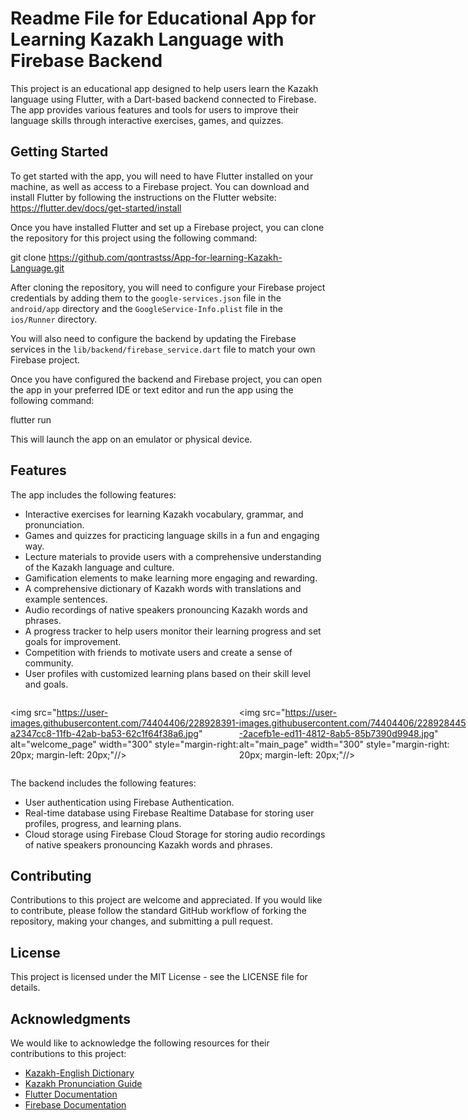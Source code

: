 # Readme File for Educational App for Learning Kazakh Language with Firebase Backend

This project is an educational app designed to help users learn the Kazakh language using Flutter, with a Dart-based backend connected to Firebase. The app provides various features and tools for users to improve their language skills through interactive exercises, games, and quizzes.

## Getting Started

To get started with the app, you will need to have Flutter installed on your machine, as well as access to a Firebase project. You can download and install Flutter by following the instructions on the Flutter website: https://flutter.dev/docs/get-started/install

Once you have installed Flutter and set up a Firebase project, you can clone the repository for this project using the following command:

git clone https://github.com/qontrastss/App-for-learning-Kazakh-Language.git
  
  
After cloning the repository, you will need to configure your Firebase project credentials by adding them to the `google-services.json` file in the `android/app` directory and the `GoogleService-Info.plist` file in the `ios/Runner` directory.

You will also need to configure the backend by updating the Firebase services in the `lib/backend/firebase_service.dart` file to match your own Firebase project.

Once you have configured the backend and Firebase project, you can open the app in your preferred IDE or text editor and run the app using the following command:

flutter run
  
  
This will launch the app on an emulator or physical device.

## Features

The app includes the following features:

- Interactive exercises for learning Kazakh vocabulary, grammar, and pronunciation.
- Games and quizzes for practicing language skills in a fun and engaging way.
- Lecture materials to provide users with a comprehensive understanding of the Kazakh language and culture.
- Gamification elements to make learning more engaging and rewarding.
- A comprehensive dictionary of Kazakh words with translations and example sentences.
- Audio recordings of native speakers pronouncing Kazakh words and phrases.
- A progress tracker to help users monitor their learning progress and set goals for improvement.
- Competition with friends to motivate users and create a sense of community.
- User profiles with customized learning plans based on their skill level and goals.

<div style="display: flex; flex-direction: row;">

<img src="https://user-images.githubusercontent.com/74404406/228928391-a2347cc8-11fb-42ab-ba53-62c1f64f38a6.jpg" alt="welcome_page" width="300" style="margin-right: 20px; margin-left: 20px;"//>

<img src="https://user-images.githubusercontent.com/74404406/228928445-2acefb1e-ed11-4812-8ab5-85b7390d9948.jpg" alt="main_page" width="300" style="margin-right: 20px; margin-left: 20px;"//>
</div>
<!-- 
<div style="display: flex; flex-direction: row;">
<img src="https://user-images.githubusercontent.com/74404406/228928471-aafc7fa8-c2d0-4f22-8a9f-0054de676bee.jpg" alt="congratulation_page" width="300" style="margin-right: 20px; margin-left: 20px;"//>
  
<img src="https://user-images.githubusercontent.com/74404406/228928515-6a59d90a-5601-46b7-8e06-931765f6b864.jpg" alt="lecture_page" width="300" style="margin-right: 20px; margin-left: 20px;"//>

<img src="https://user-images.githubusercontent.com/74404406/228928535-de7e04b2-38ce-4eff-b7f9-89104f1c4f8d.jpg" alt="task_page" width="300" style="margin-right: 20px; margin-left: 20px;"//>
</div> -->


The backend includes the following features:

- User authentication using Firebase Authentication.
- Real-time database using Firebase Realtime Database for storing user profiles, progress, and learning plans.
- Cloud storage using Firebase Cloud Storage for storing audio recordings of native speakers pronouncing Kazakh words and phrases.

## Contributing

Contributions to this project are welcome and appreciated. If you would like to contribute, please follow the standard GitHub workflow of forking the repository, making your changes, and submitting a pull request.

## License

This project is licensed under the MIT License - see the LICENSE file for details.

## Acknowledgments

We would like to acknowledge the following resources for their contributions to this project:

- [Kazakh-English Dictionary](https://glosbe.com/kk/en/)
- [Kazakh Pronunciation Guide](https://forvo.com/languages/kk/)
- [Flutter Documentation](https://flutter.dev/docs)
- [Firebase Documentation](https://firebase.google.com/docs/)

